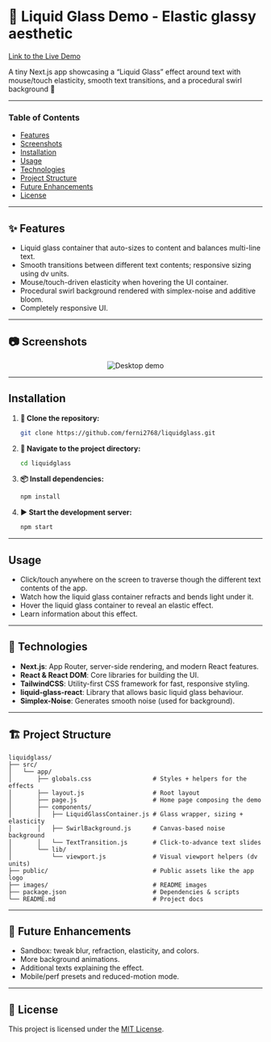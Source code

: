 # 🫧 Liquid Glass Demo - Elastic glassy aesthetic
[Link to the Live Demo](https://afvliquidglass.netlify.app/)

A tiny Next.js app showcasing a “Liquid Glass” effect around text with mouse/touch elasticity, smooth text transitions, and a procedural swirl background 🫧

---

### Table of Contents

- [Features](#features)
- [Screenshots](#screenshots)
- [Installation](#installation)
- [Usage](#usage)
- [Technologies](#technologies)
- [Project Structure](#project_structure)
- [Future Enhancements](#future_enhancements)
- [License](#license)

---
<a id="features"></a>

## ✨ Features

- Liquid glass container that auto-sizes to content and balances multi-line text.
- Smooth transitions between different text contents; responsive sizing using dv units.
- Mouse/touch-driven elasticity when hovering the UI container.
- Procedural swirl background rendered with simplex-noise and additive bloom.
- Completely responsive UI.

---
<a id="screenshots"></a>

## 📷 Screenshots

<p align="center">
	<img src="./images/liquidglass.gif" alt="Desktop demo" />
  
</p>

---
<a id="installation"></a>

## Installation

1. **💾 Clone the repository:**

   ```sh
   git clone https://github.com/ferni2768/liquidglass.git
   ```

2. **📂 Navigate to the project directory:**

   ```sh
   cd liquidglass
   ```

3. **📦 Install dependencies:**

   ```sh
   npm install
   ```

4. **▶️ Start the development server:**

   ```sh
   npm start
   ```

---
<a id="usage"></a>

## Usage

- Click/touch anywhere on the screen to traverse though the different text contents of the app.
- Watch how the liquid glass container refracts and bends light under it.
- Hover the liquid glass container to reveal an elastic effect.
- Learn information about this effect.

---
<a id="technologies"></a>

## 🤖 Technologies

- **Next.js**: App Router, server-side rendering, and modern React features.
- **React & React DOM**: Core libraries for building the UI.
- **TailwindCSS**: Utility-first CSS framework for fast, responsive styling.
- **liquid-glass-react**: Library that allows basic liquid glass behaviour.
- **Simplex-Noise**: Generates smooth noise (used for background).

---
<a id="project_structure"></a>

## 🏗️ Project Structure

```
liquidglass/
├── src/
│   └── app/
│       ├── globals.css                 # Styles + helpers for the effects
│       ├── layout.js                   # Root layout
│       ├── page.js                     # Home page composing the demo
│       ├── components/
│       │   ├── LiquidGlassContainer.js # Glass wrapper, sizing + elasticity
│       │   ├── SwirlBackground.js      # Canvas-based noise background
│       │   └── TextTransition.js       # Click-to-advance text slides
│       └── lib/
│           └── viewport.js             # Visual viewport helpers (dv units)
├── public/                             # Public assets like the app logo
├── images/                             # README images
├── package.json                        # Dependencies & scripts
└── README.md                           # Project docs
```

---
<a id="future_enhancements"></a>

## 🔮 Future Enhancements

- Sandbox: tweak blur, refraction, elasticity, and colors.
- More background animations.
- Additional texts explaining the effect.
- Mobile/perf presets and reduced-motion mode.

---
<a id="license"></a>

## 🔑 License

This project is licensed under the [MIT License](LICENSE).